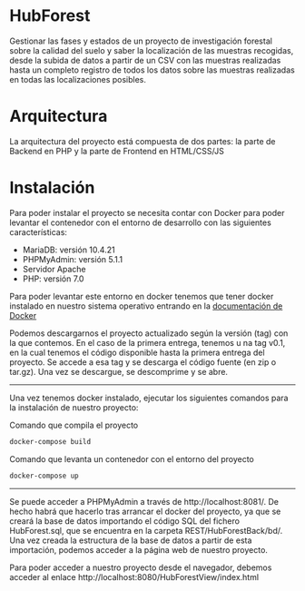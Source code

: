 # HubForest
Gestionar las fases y estados de un proyecto de investigación forestal sobre la calidad del suelo y saber la localización de las muestras recogidas, desde la subida de datos a partir de un CSV con las muestras realizadas hasta un completo registro de todos los datos sobre las muestras realizadas en todas las localizaciones posibles.

# Arquitectura
La arquitectura del proyecto está compuesta de dos partes: la parte de Backend en PHP y la parte de Frontend en HTML/CSS/JS

# Instalación
Para poder instalar el proyecto se necesita contar con Docker para poder levantar el contenedor con el entorno de desarrollo con las siguientes características:

- MariaDB: versión 10.4.21
- PHPMyAdmin: versión 5.1.1
- Servidor Apache
- PHP: versión 7.0

Para poder levantar este entorno en docker tenemos que tener docker instalado en nuestro sistema operativo entrando en la [documentación de Docker](https://docs.docker.com/get-docker/)

Podemos descargarnos el proyecto actualizado según la versión (tag) con la que contemos. En el caso de la primera entrega, tenemos u na tag v0.1, en la cual tenemos el código disponible hasta la primera entrega del proyecto. Se accede a esa tag y se descarga el código fuente (en zip o tar.gz). Una vez se descargue, se descomprime y se abre.

---------------------------------------

Una vez tenemos docker instalado, ejecutar los siguientes comandos para la instalación de nuestro proyecto:

Comando que compila el proyecto
```bash
docker-compose build
```

Comando que levanta un contenedor con el entorno del proyecto
```bash
docker-compose up
```

---------------------------------------

Se puede acceder a PHPMyAdmin a través de http://localhost:8081/. De hecho habrá que hacerlo tras arrancar el docker del proyecto, ya que se creará la base de datos importando el código SQL del fichero HubForest.sql, que se encuentra en la carpeta REST/HubForestBack/bd/. Una vez creada la estructura de la base de datos a partir de esta importación, podemos acceder a la página web de nuestro proyecto.

Para poder acceder a nuestro proyecto desde el navegador, debemos acceder al enlace http://localhost:8080/HubForestView/index.html
